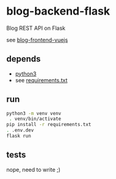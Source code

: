 # blog-backend-flask

Blog REST API on Flask

see [blog-frontend-vuejs](https://github.com/qbbr/blog-fontend-vuejs)

## depends

 * [python3](https://www.python.org/)
 * see [requirements.txt](requirements.txt)

## run

```bash
python3 -m venv venv
 . venv/bin/activate
pip install -r requirements.txt
. .env.dev
flask run
```

## tests

nope, need to write ;)